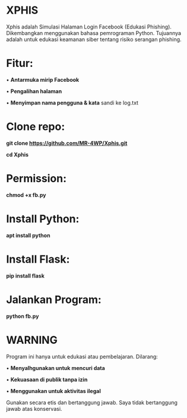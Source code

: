 # XPHIS
Xphis adalah Simulasi Halaman Login Facebook (Edukasi Phishing). Dikembangkan menggunakan bahasa pemrograman Python. Tujuannya adalah untuk edukasi keamanan siber tentang risiko serangan phishing.

# Fitur:

•  __Antarmuka mirip Facebook__

•  __Pengalihan halaman__ 

•  __Menyimpan nama pengguna & kata__ sandi ke log.txt


# Clone repo:

__git clone https://github.com/MR-4WP/Xphis.git__

__cd Xphis__




# Permission:


__chmod +x fb.py__


# Install Python:


__apt install python__


# Install Flask:


__pip install flask__


# Jalankan Program:


__python fb.py__


# WARNING 

Program ini hanya untuk edukasi atau pembelajaran. Dilarang:

•  __Menyalhgunakan untuk mencuri data__

•  __Kekuasaan di publik tanpa izin__

•  __Menggunakan untuk aktivitas ilegal__

Gunakan secara etis dan bertanggung jawab.
Saya tidak bertanggung jawab atas konservasi.

